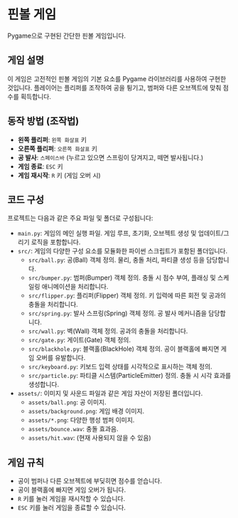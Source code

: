 # 핀볼 게임

Pygame으로 구현된 간단한 핀볼 게임입니다.

## 게임 설명
이 게임은 고전적인 핀볼 게임의 기본 요소를 Pygame 라이브러리를 사용하여 구현한 것입니다. 플레이어는 플리퍼를 조작하여 공을 튕기고, 범퍼와 다른 오브젝트에 맞춰 점수를 획득합니다.

## 동작 방법 (조작법)
*   **왼쪽 플리퍼**: `왼쪽 화살표` 키
*   **오른쪽 플리퍼**: `오른쪽 화살표` 키
*   **공 발사**: `스페이스바` (누르고 있으면 스프링이 당겨지고, 떼면 발사됩니다.)
*   **게임 종료**: `ESC` 키
*   **게임 재시작**: `R` 키 (게임 오버 시)

## 코드 구성
프로젝트는 다음과 같은 주요 파일 및 폴더로 구성됩니다:
*   `main.py`: 게임의 메인 실행 파일. 게임 루프, 초기화, 오브젝트 생성 및 업데이트/그리기 로직을 포함합니다.
*   `src/`: 게임의 다양한 구성 요소를 모듈화한 파이썬 스크립트가 포함된 폴더입니다.
    *   `src/ball.py`: 공(Ball) 객체 정의. 물리, 충돌 처리, 파티클 생성 등을 담당합니다.
    *   `src/bumper.py`: 범퍼(Bumper) 객체 정의. 충돌 시 점수 부여, 플래싱 및 스케일링 애니메이션을 처리합니다.
    *   `src/flipper.py`: 플리퍼(Flipper) 객체 정의. 키 입력에 따른 회전 및 공과의 충돌을 처리합니다.
    *   `src/spring.py`: 발사 스프링(Spring) 객체 정의. 공 발사 메커니즘을 담당합니다.
    *   `src/wall.py`: 벽(Wall) 객체 정의. 공과의 충돌을 처리합니다.
    *   `src/gate.py`: 게이트(Gate) 객체 정의.
    *   `src/blackhole.py`: 블랙홀(BlackHole) 객체 정의. 공이 블랙홀에 빠지면 게임 오버를 유발합니다.
    *   `src/keyboard.py`: 키보드 입력 상태를 시각적으로 표시하는 객체 정의.
    *   `src/particle.py`: 파티클 시스템(ParticleEmitter) 정의. 충돌 시 시각 효과를 생성합니다.
*   `assets/`: 이미지 및 사운드 파일과 같은 게임 자산이 저장된 폴더입니다.
    *   `assets/ball.png`: 공 이미지.
    *   `assets/background.png`: 게임 배경 이미지.
    *   `assets/*.png`: 다양한 행성 범퍼 이미지.
    *   `assets/bounce.wav`: 충돌 효과음.
    *   `assets/hit.wav`: (현재 사용되지 않을 수 있음)

## 게임 규칙
*   공이 범퍼나 다른 오브젝트에 부딪히면 점수를 얻습니다.
*   공이 블랙홀에 빠지면 게임 오버가 됩니다.
*   `R` 키를 눌러 게임을 재시작할 수 있습니다.
*   `ESC` 키를 눌러 게임을 종료할 수 있습니다.
